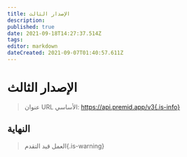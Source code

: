 ```yaml
---
title: الإصدار الثالث
description: 
published: true
date: 2021-09-18T14:27:37.514Z
tags: 
editor: markdown
dateCreated: 2021-09-07T01:40:57.611Z
---
```


# الإصدار الثالث

> عنوان URL الأساسي: https://api.premid.app/v3{.is-info}


## النهاية
> العمل قيد التقدم{.is-warning}